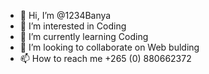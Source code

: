 - 👋 Hi, I’m @1234Banya
- 👀 I’m interested in Coding 
- 🌱 I’m currently learning Coding
- 💞️ I’m looking to collaborate on Web bulding
- 📫 How to reach me +265 (0) 880662372

<!---
1234Banya/1234Banya is a ✨ special ✨ repository because its `README.md` (this file) appears on your GitHub profile.
You can click the Preview link to take a look at your changes.
--->
